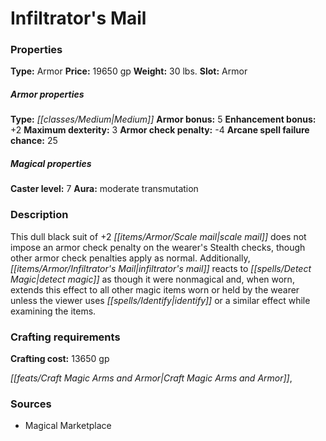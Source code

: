 ﻿---
Title: "Infiltrator's Mail"
Type: "Armor"
Price: "19650 gp"
Weight: "30 lbs."
Slot: "Armor"
Armor properties Type: "Medium"
Armor bonus: "5"
Enhancement bonus: "+2"
Maximum dexterity: "3"
Armor check penalty: "-4"
Arcane spell failure chance: "25"
Caster level: "7"
Aura: "moderate transmutation"
Description: |
  "This dull black suit of _+2 scale mail_ does not impose an armor check penalty on the wearer's Stealth checks, though other armor check penalties apply as normal. Additionally, _infiltrator's mail_ reacts to _detect magic_ as though it were nonmagical and, when worn, extends this effect to all other magic items worn or held by the wearer unless the viewer uses _identify_ or a similar effect while examining the items."
Crafting cost: "13650 gp"
Sources: "['Magical Marketplace']"
---

# Infiltrator's Mail

### Properties

**Type:** Armor **Price:** 19650 gp **Weight:** 30 lbs. **Slot:** Armor

##### Armor properties

**Type:** _[[classes/Medium|Medium]]_ **Armor bonus:** 5 **Enhancement bonus:** +2 **Maximum dexterity:** 3 **Armor check penalty:** -4 **Arcane spell failure chance:** 25

##### Magical properties

**Caster level:** 7 **Aura:** moderate transmutation

### Description

This dull black suit of +2 _[[items/Armor/Scale mail|scale mail]]_ does not impose an armor check penalty on the wearer's Stealth checks, though other armor check penalties apply as normal. Additionally, _[[items/Armor/Infiltrator's Mail|infiltrator's mail]]_ reacts to _[[spells/Detect Magic|detect magic]]_ as though it were nonmagical and, when worn, extends this effect to all other magic items worn or held by the wearer unless the viewer uses _[[spells/Identify|identify]]_ or a similar effect while examining the items.

### Crafting requirements

**Crafting cost:** 13650 gp

_[[feats/Craft Magic Arms and Armor|Craft Magic Arms and Armor]]_,

### Sources

* Magical Marketplace